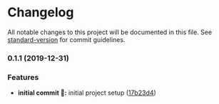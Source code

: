 # Changelog

All notable changes to this project will be documented in this file. See [standard-version](https://github.com/conventional-changelog/standard-version) for commit guidelines.

### 0.1.1 (2019-12-31)


### Features

* **initial commit :rocket::** initial project setup ([17b23d4](https://github.com/itmayziii/portfolio-ui/commit/17b23d4c6ec9cb7c5097789826980b25e0945505))
